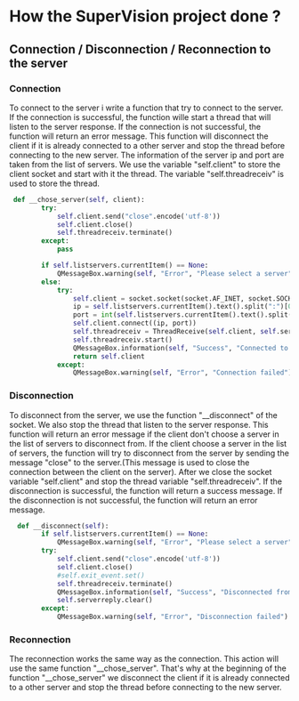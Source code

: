 # How the SuperVision project done ?

## Connection / Disconnection / Reconnection to the server

### Connection

To connect to the server i write a function that try to connect to the server. If the connection is successful, the function wille start a thread that will listen to the server response. If the connection is not successful, the function will return an error message. This function will disconnect the client if it is already connected to a other server and stop the thread before connecting to the new server. The information of the server ip and port are taken from the list of servers. We use the variable "self.client" to store the client socket and start with it the thread. The variable "self.threadreceiv" is used to store the thread.

```python
 def __chose_server(self, client):
        try:
            self.client.send("close".encode('utf-8'))
            self.client.close()
            self.threadreceiv.terminate()
        except:
            pass 

        if self.listservers.currentItem() == None:
            QMessageBox.warning(self, "Error", "Please select a server") 
        else:
            try:
                self.client = socket.socket(socket.AF_INET, socket.SOCK_STREAM)
                ip = self.listservers.currentItem().text().split(":")[0]
                port = int(self.listservers.currentItem().text().split(":")[1])
                self.client.connect((ip, port))
                self.threadreceiv = ThreadReceive(self.client, self.serverreply)
                self.threadreceiv.start()
                QMessageBox.information(self, "Success", "Connected to server")
                return self.client 
            except:
                QMessageBox.warning(self, "Error", "Connection failed")
```

### Disconnection

To disconnect from the server, we use the function "__disconnect" of the socket. We also stop the thread that listen to the server response. This function will return an error message if the client don't choose a server in the list of servers to disconnect from. If the client choose a server in the list of servers, the function will try to disconnect from the server by sending the message "close" to the server.(This message is used to close the connection between the client on the server). After we close the socket variable "self.client" and stop the thread variable "self.threadreceiv". If the disconnection is successful, the function will return a success message. If the disconnection is not successful, the function will return an error message.

```python
  def __disconnect(self):
        if self.listservers.currentItem() == None:
            QMessageBox.warning(self, "Error", "Please select a server")
        try:
            self.client.send("close".encode('utf-8'))
            self.client.close()
            #self.exit_event.set()
            self.threadreceiv.terminate()
            QMessageBox.information(self, "Success", "Disconnected from server")
            self.serverreply.clear()
        except:
            QMessageBox.warning(self, "Error", "Disconnection failed")
```

### Reconnection

The reconnection works the same way as the connection. This action will use the same function "__chose_server". That's why at the beginning of the function "__chose_server" we disconnect the client if it is already connected to a other server and stop the thread before connecting to the new server.


